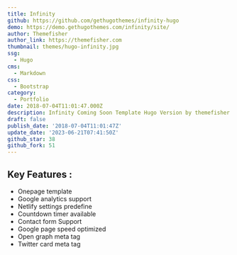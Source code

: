 ```yaml
---
title: Infinity
github: https://github.com/gethugothemes/infinity-hugo
demo: https://demo.gethugothemes.com/infinity/site/
author: Themefisher
author_link: https://themefisher.com
thumbnail: themes/hugo-infinity.jpg
ssg:
  - Hugo
cms:
  - Markdown
css:
  - Bootstrap
category:
  - Portfolio
date: 2018-07-04T11:01:47.000Z
description: Infinity Coming Soon Template Hugo Version by themefisher
draft: false
publish_date: '2018-07-04T11:01:47Z'
update_date: '2023-06-21T07:41:50Z'
github_star: 38
github_fork: 51
---
```


## Key Features :

- Onepage template
- Google analytics support
- Netlify settings predefine
- Countdown timer available
- Contact form Support
- Google page speed optimized
- Open graph meta tag
- Twitter card meta tag
